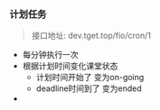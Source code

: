 ### 计划任务
> 接口地址: dev.tget.top/fio/cron/1
- 每分钟执行一次
- 根据计划时间变化课堂状态
  - 计划时间开始了 变为on-going
  - deadline时间到了 变为ended
- 
